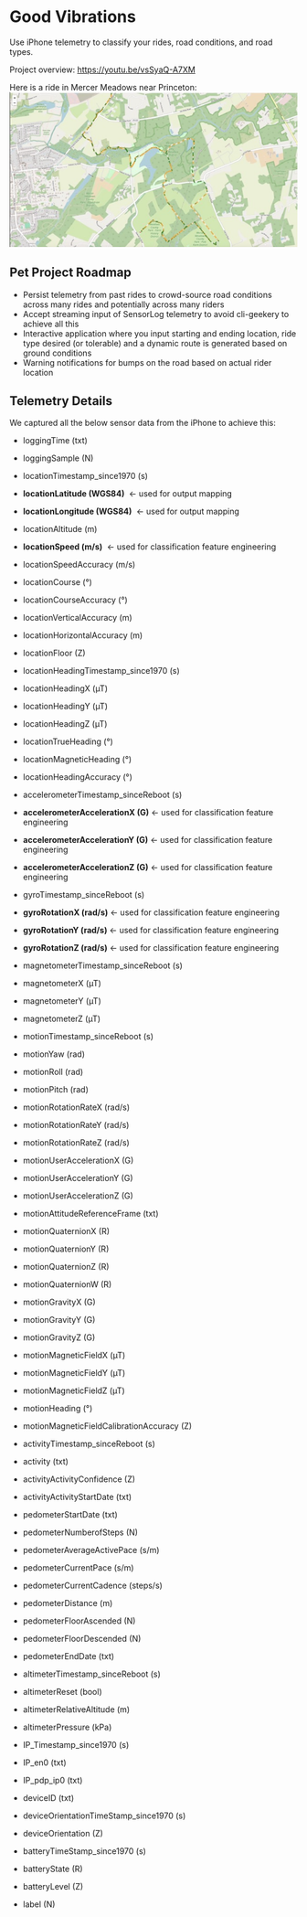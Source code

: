 
# Good Vibrations

  

Use iPhone telemetry to classify your rides, road conditions, and road types.

  

Project overview: https://youtu.be/vsSyaQ-A7XM

  
Here is a ride in Mercer Meadows near Princeton:
![Output Map](preview.jpeg?raw=true  "Output Map")

 
## Pet Project Roadmap
- Persist telemetry from past rides to crowd-source road conditions across many rides and potentially across many riders
- Accept streaming input of SensorLog telemetry to avoid cli-geekery to achieve all this
 - Interactive application where you input starting and ending location, ride type desired (or tolerable) and a dynamic route is generated based on ground conditions
 - Warning notifications for bumps on the road based on actual rider location

## Telemetry Details
We captured all the below sensor data from the iPhone to achieve this:

  



- loggingTime (txt)

- loggingSample (N)

- locationTimestamp_since1970 (s)

-  __locationLatitude (WGS84)__  &nbsp;&#8592; used for output mapping

-  __locationLongitude (WGS84)__  &nbsp;&#8592; used for output mapping

- locationAltitude (m)

-  __locationSpeed (m/s)__  &nbsp;&#8592; used for classification feature engineering

- locationSpeedAccuracy (m/s)

- locationCourse (°)

- locationCourseAccuracy (°)

- locationVerticalAccuracy (m)

- locationHorizontalAccuracy (m)

- locationFloor (Z)

- locationHeadingTimestamp_since1970 (s)

- locationHeadingX (µT)

- locationHeadingY (µT)

- locationHeadingZ (µT)

- locationTrueHeading (°)

- locationMagneticHeading (°)

- locationHeadingAccuracy (°)

- accelerometerTimestamp_sinceReboot (s)

-  __accelerometerAccelerationX (G)__&nbsp;&#8592; used for classification feature engineering

-  __accelerometerAccelerationY (G)__&nbsp;&#8592; used for classification feature engineering

-  __accelerometerAccelerationZ (G)__&nbsp;&#8592; used for classification feature engineering

- gyroTimestamp_sinceReboot (s)

-  __gyroRotationX (rad/s)__&nbsp;&#8592; used for classification feature engineering

-  __gyroRotationY (rad/s)__&nbsp;&#8592; used for classification feature engineering

-  __gyroRotationZ (rad/s)__&nbsp;&#8592; used for classification feature engineering

- magnetometerTimestamp_sinceReboot (s)

- magnetometerX (µT)

- magnetometerY (µT)

- magnetometerZ (µT)

- motionTimestamp_sinceReboot (s)

- motionYaw (rad)

- motionRoll (rad)

- motionPitch (rad)

- motionRotationRateX (rad/s)

- motionRotationRateY (rad/s)

- motionRotationRateZ (rad/s)

- motionUserAccelerationX (G)

- motionUserAccelerationY (G)

- motionUserAccelerationZ (G)

- motionAttitudeReferenceFrame (txt)

- motionQuaternionX (R)

- motionQuaternionY (R)

- motionQuaternionZ (R)

- motionQuaternionW (R)

- motionGravityX (G)

- motionGravityY (G)

- motionGravityZ (G)

- motionMagneticFieldX (µT)

- motionMagneticFieldY (µT)

- motionMagneticFieldZ (µT)

- motionHeading (°)

- motionMagneticFieldCalibrationAccuracy (Z)

- activityTimestamp_sinceReboot (s)

- activity (txt)

- activityActivityConfidence (Z)

- activityActivityStartDate (txt)

- pedometerStartDate (txt)

- pedometerNumberofSteps (N)

- pedometerAverageActivePace (s/m)

- pedometerCurrentPace (s/m)

- pedometerCurrentCadence (steps/s)

- pedometerDistance (m)

- pedometerFloorAscended (N)

- pedometerFloorDescended (N)

- pedometerEndDate (txt)

- altimeterTimestamp_sinceReboot (s)

- altimeterReset (bool)

- altimeterRelativeAltitude (m)

- altimeterPressure (kPa)

- IP_Timestamp_since1970 (s)

- IP_en0 (txt)

- IP_pdp_ip0 (txt)

- deviceID (txt)

- deviceOrientationTimeStamp_since1970 (s)

- deviceOrientation (Z)

- batteryTimeStamp_since1970 (s)

- batteryState (R)

- batteryLevel (Z)

- label (N)